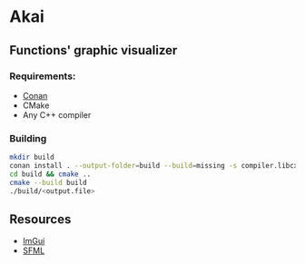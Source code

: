 # Akai


## Functions' graphic visualizer

### Requirements:

- [Conan](https://conan.io)
- CMake
- Any C++ compiler

### Building
```sh
mkdir build                                                                           #
conan install . --output-folder=build --build=missing -s compiler.libcxx=libstdc++11  # install conan deps
cd build && cmake ..                                                                  # init CMake
cmake --build build                                                                   # build
./build/<output.file>                                                                 # run app
```

## Resources
- [ImGui](https://pthom.github.io/imgui_manual_online/manual/imgui_manual.html)
- [SFML](https://www.sfml-dev.org/documentation/2.6.2/)
